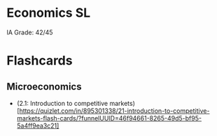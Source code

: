 # Economics SL

IA Grade: 42/45

# Flashcards
## Microeconomics
- (2.1: Introduction to competitive markets)[https://quizlet.com/in/895301338/21-introduction-to-competitive-markets-flash-cards/?funnelUUID=46f94661-8265-49d5-bf95-5a4ff9ea3c21]
